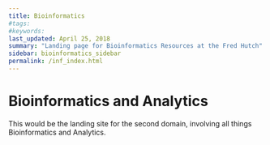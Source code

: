 ```yaml
---
title: Bioinformatics
#tags:
#keywords:
last_updated: April 25, 2018
summary: "Landing page for Bioinformatics Resources at the Fred Hutch"
sidebar: bioinformatics_sidebar
permalink: /inf_index.html
---
```


# Bioinformatics and Analytics

This would be the landing site for the second domain, involving all things Bioinformatics and Analytics.

